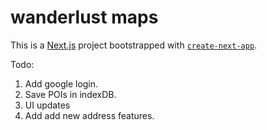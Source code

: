 # wanderlust maps

This is a [Next.js](https://nextjs.org/) project bootstrapped with [`create-next-app`](https://github.com/vercel/next.js/tree/canary/packages/create-next-app).

Todo:

1. Add google login.
2. Save POIs in indexDB.
3. UI updates
4. Add add new address features.
